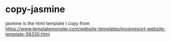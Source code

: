 # copy-jasmine
jasmine is the html template I copy from https://www.templatemonster.com/website-templates/moonresort-website-template-58330.html

